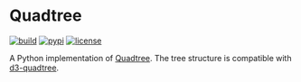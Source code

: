 # Quadtree

[![build](https://github.com/xiaohk/quadtree-d3/actions/workflows/build.yml/badge.svg)](https://github.com/xiaohk/quadtree-d3/actions/workflows/build.yml)
[![pypi](https://img.shields.io/pypi/v/quadtreed3?color=blue)](https://pypi.python.org/pypi/quadtreed3)
[![license](https://img.shields.io/badge/License-BSD--3-brightgreen)](https://github.com/xiaohk/quadtreed3/blob/master/LICENSE)

A Python implementation of [Quadtree](https://en.wikipedia.org/wiki/Quadtree). The tree structure is compatible with [d3-quadtree](https://github.com/d3/d3-quadtree).

